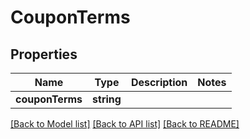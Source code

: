 # CouponTerms

## Properties
Name | Type | Description | Notes
------------ | ------------- | ------------- | -------------
**couponTerms** | **string** |  | 

[[Back to Model list]](../README.md#documentation-for-models) [[Back to API list]](../README.md#documentation-for-api-endpoints) [[Back to README]](../README.md)


